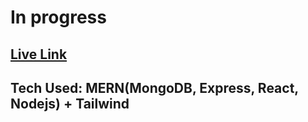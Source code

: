 # In progress
## [Live Link](https://trustpay-website.netlify.app/)
## Tech Used: MERN(MongoDB, Express, React, Nodejs) + Tailwind
